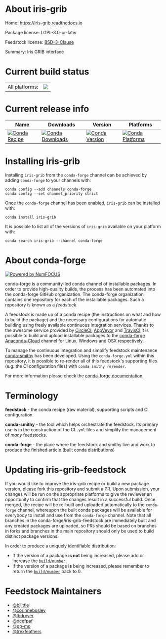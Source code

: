 About iris-grib
===============

Home: https://iris-grib.readthedocs.io

Package license: LGPL-3.0-or-later

Feedstock license: [BSD-3-Clause](https://github.com/conda-forge/iris-grib-feedstock/blob/master/LICENSE.txt)

Summary: Iris GRIB interface

Current build status
====================


<table><tr><td>All platforms:</td>
    <td>
      <a href="https://dev.azure.com/conda-forge/feedstock-builds/_build/latest?definitionId=3941&branchName=master">
        <img src="https://dev.azure.com/conda-forge/feedstock-builds/_apis/build/status/iris-grib-feedstock?branchName=master">
      </a>
    </td>
  </tr>
</table>

Current release info
====================

| Name | Downloads | Version | Platforms |
| --- | --- | --- | --- |
| [![Conda Recipe](https://img.shields.io/badge/recipe-iris--grib-green.svg)](https://anaconda.org/conda-forge/iris-grib) | [![Conda Downloads](https://img.shields.io/conda/dn/conda-forge/iris-grib.svg)](https://anaconda.org/conda-forge/iris-grib) | [![Conda Version](https://img.shields.io/conda/vn/conda-forge/iris-grib.svg)](https://anaconda.org/conda-forge/iris-grib) | [![Conda Platforms](https://img.shields.io/conda/pn/conda-forge/iris-grib.svg)](https://anaconda.org/conda-forge/iris-grib) |

Installing iris-grib
====================

Installing `iris-grib` from the `conda-forge` channel can be achieved by adding `conda-forge` to your channels with:

```
conda config --add channels conda-forge
conda config --set channel_priority strict
```

Once the `conda-forge` channel has been enabled, `iris-grib` can be installed with:

```
conda install iris-grib
```

It is possible to list all of the versions of `iris-grib` available on your platform with:

```
conda search iris-grib --channel conda-forge
```


About conda-forge
=================

[![Powered by NumFOCUS](https://img.shields.io/badge/powered%20by-NumFOCUS-orange.svg?style=flat&colorA=E1523D&colorB=007D8A)](http://numfocus.org)

conda-forge is a community-led conda channel of installable packages.
In order to provide high-quality builds, the process has been automated into the
conda-forge GitHub organization. The conda-forge organization contains one repository
for each of the installable packages. Such a repository is known as a *feedstock*.

A feedstock is made up of a conda recipe (the instructions on what and how to build
the package) and the necessary configurations for automatic building using freely
available continuous integration services. Thanks to the awesome service provided by
[CircleCI](https://circleci.com/), [AppVeyor](https://www.appveyor.com/)
and [TravisCI](https://travis-ci.com/) it is possible to build and upload installable
packages to the [conda-forge](https://anaconda.org/conda-forge)
[Anaconda-Cloud](https://anaconda.org/) channel for Linux, Windows and OSX respectively.

To manage the continuous integration and simplify feedstock maintenance
[conda-smithy](https://github.com/conda-forge/conda-smithy) has been developed.
Using the ``conda-forge.yml`` within this repository, it is possible to re-render all of
this feedstock's supporting files (e.g. the CI configuration files) with ``conda smithy rerender``.

For more information please check the [conda-forge documentation](https://conda-forge.org/docs/).

Terminology
===========

**feedstock** - the conda recipe (raw material), supporting scripts and CI configuration.

**conda-smithy** - the tool which helps orchestrate the feedstock.
                   Its primary use is in the construction of the CI ``.yml`` files
                   and simplify the management of *many* feedstocks.

**conda-forge** - the place where the feedstock and smithy live and work to
                  produce the finished article (built conda distributions)


Updating iris-grib-feedstock
============================

If you would like to improve the iris-grib recipe or build a new
package version, please fork this repository and submit a PR. Upon submission,
your changes will be run on the appropriate platforms to give the reviewer an
opportunity to confirm that the changes result in a successful build. Once
merged, the recipe will be re-built and uploaded automatically to the
`conda-forge` channel, whereupon the built conda packages will be available for
everybody to install and use from the `conda-forge` channel.
Note that all branches in the conda-forge/iris-grib-feedstock are
immediately built and any created packages are uploaded, so PRs should be based
on branches in forks and branches in the main repository should only be used to
build distinct package versions.

In order to produce a uniquely identifiable distribution:
 * If the version of a package **is not** being increased, please add or increase
   the [``build/number``](https://docs.conda.io/projects/conda-build/en/latest/resources/define-metadata.html#build-number-and-string).
 * If the version of a package **is** being increased, please remember to return
   the [``build/number``](https://docs.conda.io/projects/conda-build/en/latest/resources/define-metadata.html#build-number-and-string)
   back to 0.

Feedstock Maintainers
=====================

* [@bjlittle](https://github.com/bjlittle/)
* [@corinnebosley](https://github.com/corinnebosley/)
* [@lbdreyer](https://github.com/lbdreyer/)
* [@ocefpaf](https://github.com/ocefpaf/)
* [@pp-mo](https://github.com/pp-mo/)
* [@trexfeathers](https://github.com/trexfeathers/)

